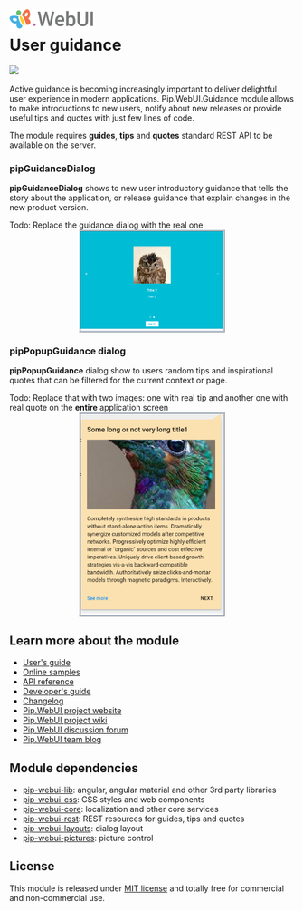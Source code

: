 # <img src="https://github.com/pip-webui/pip-webui/blob/master/doc/Logo.png" alt="Pip.WebUI Logo" style="max-width:30%"> <br/> User guidance

![](https://img.shields.io/badge/license-MIT-blue.svg)

Active guidance is becoming increasingly important to deliver delightful user experience in modern applications.
Pip.WebUI.Guidance module allows to make introductions to new users, notify about new releases or provide useful tips
and quotes with just few lines of code.

The module requires **guides**, **tips** and **quotes** standard REST API to be available on the server.

### pipGuidanceDialog

**pipGuidanceDialog** shows to new user introductory guidance that tells the story about the application, or release guidance that explain changes in the new product version.

Todo: Replace the guidance dialog with the real one
<a href="doc/images/img-guidance.png" style="border: 3px ridge #c8d2df; width: 50%; margin: auto; display: block">
    <img src="doc/images/img-guidance.png"/>
</a>

### pipPopupGuidance dialog

**pipPopupGuidance** dialog show to users random tips and inspirational quotes that can be filtered for the current context or page.

Todo: Replace that with two images: one with real tip and another one with real quote on the **entire** application screen
<a href="doc/images/img-tips.png" style="border: 3px ridge #c8d2df; width: 50%; margin: auto; display: block">
    <img src="doc/images/img-tips.png"/>
</a>

## Learn more about the module

- [User's guide](doc/UsersGuide.md)
- [Online samples](http://webui.pipdevs.com/pip-webui-guidance/index.html)
- [API reference](http://webui-api.pipdevs.com/pip-webui-guidance/index.html)
- [Developer's guide](doc/DevelopersGuide.md)
- [Changelog](CHANGELOG.md)
- [Pip.WebUI project website](http://www.pipwebui.org)
- [Pip.WebUI project wiki](https://github.com/pip-webui/pip-webui/wiki)
- [Pip.WebUI discussion forum](https://groups.google.com/forum/#!forum/pip-webui)
- [Pip.WebUI team blog](https://pip-webui.blogspot.com/)

## <a name="dependencies"></a>Module dependencies

* [pip-webui-lib](https://github.com/pip-webui/pip-webui-lib): angular, angular material and other 3rd party libraries
* [pip-webui-css](https://github.com/pip-webui/pip-webui-css): CSS styles and web components
* [pip-webui-core](https://github.com/pip-webui/pip-webui-core): localization and other core services
* [pip-webui-rest](https://github.com/pip-webui/pip-webui-rest): REST resources for guides, tips and quotes
* [pip-webui-layouts](https://github.com/pip-webui/pip-webui-layouts): dialog layout
* [pip-webui-pictures](https://github.com/pip-webui/pip-webui-pictures): picture control

## <a name="license"></a>License

This module is released under [MIT license](License) and totally free for commercial and non-commercial use.
